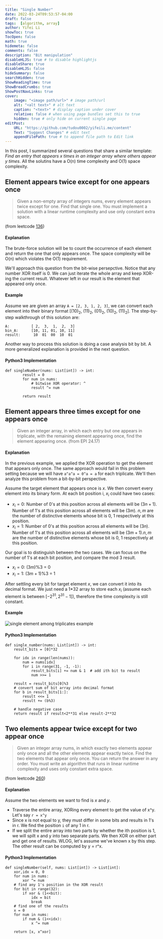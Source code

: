 ```yaml
---
title: "Single Number"
date: 2022-03-24T09:53:57-04:00
draft: false
tags:  [algorithm, array]
author: Yifei Li
showToc: true
TocOpen: false
math: true
hidemeta: false
comments: false
description: "Bit manipulation"
disableHLJS: true # to disable highlightjs
disableShare: true
disableHLJS: false
hideSummary: false
searchHidden: true
ShowReadingTime: true
ShowBreadCrumbs: true
ShowPostNavLinks: true
cover:
    image: "<image path/url>" # image path/url
    alt: "<alt text>" # alt text
    caption: "<text>" # display caption under cover
    relative: false # when using page bundles set this to true
    hidden: true # only hide on current single page
editPost:
    URL: "https://github.com/tudou0002/yifeili.me/content"
    Text: "Suggest Changes" # edit text
    appendFilePath: true # to append file path to Edit link
---
```

In this post, I summarized several questions that share a similar template: *Find an entry that appears x times in an integer array where others appear y times*. All the solutins have a O(n) time complexity and O(1) space complexity.

## Element appears twice except for one appears once
>Given a non-empty array of integers nums, every element appears twice except for one. Find that single one.
You must implement a solution with a linear runtime complexity and use only constant extra space.

(from leetcode [136](https://leetcode.com/problems/single-number/))

#### Explanation
The brute-force solution will be to count the occurrence of each element and return the one that only appears once. The space complexity will be O(n) which violates the O(1) requirement. 

We'll approach this question from the bit-wise persepctive. Notice that any number XOR itself is 0. We can just iterate the whole array and keep XOR-ing the current result. Whatever left in our result is the element that appeared only once. 

#### Example
Assume we are given an array `A = [2, 3, 1, 2, 3]`, we can convert each element into their binary format [$(10)_2$, $(11)_2$, $(01)_2$, $(10)_2$, $(11)_2$]. The step-by-step walkthrough of this solution are:
```
A:          [ 2,  3,  1,  2,  3]
bin_A:      [10, 11, 01, 10, 11]
result:      10  01  00  10  01
```
Another way to process this solution is doing a case analysis bit by bit. A more generalized explanation is provided in the next question. 

#### Python3 Implementation
```python3
def singleNumber(nums: List[int]) -> int:
        result = 0
        for num in nums:
            # bitwise XOR operator: ^
            result ^= num
            
        return result

```


## Element appears three times except for one appears once
> Given an integer array, in which each entry but one appears in triplicate, with the remaining element appearing once, find the element appearing once. 
(from EPI 24.17)

#### Explanation
In the previous example, we applied the XOR operation to get the element that appears only once. The same approach would fail in this problem setting because we will have `a^a^a = 0^a = a` for each triplicate. We'll then analyze this problem from a bit-by-bit perspective. 

Assume the target element that appears once is $x$. We then convert every element into its binary form. At each bit position i, $x_i$ could have two cases:
- $x_i = 0$: Number of 0's at this position across all elements will be $(3n+1)$. Number of 1's at this position across all elements will be $(3m)$. $n, m$ are the number of distinctive elements whose bit is 0, 1 respectively at this position.
- $x_i = 1$: Number of 0's at this position across all elements will be $(3n)$. Number of 1's at this position across all elements will be $(3m+1)$.$n, m$ are the number of distinctive elements whose bit is 0, 1 respectively at this position.

Our goal is to distinguish between the two cases. We can focus on the number of 1's at each bit position, and compare the mod 3 result. 
- $x_i = 0$: $(3m)$%3 = 0
- $x_i = 1$: $(3m+1)$%3 = 1

After settling every bit for target element $x$, we can convert it into its decimal format. We just need a 1*32 array to store each $x_i$ (assume each element is between $[-2^{31}, 2^{31}-1]$), therefore the time complexity is still constant.

#### Example
![single element among triplicates example](/single_element.PNG#center)

#### Python3 Implementation
```python3
def single_number(nums: List[int]) -> int:
    result_bits = [0]*32
    
    for idx in range(len(nums)):
        num = nums[idx]
        for i in range(31, -1, -1):
            result_bits[i] += num & 1  # add ith bit to result
            num >>= 1
    
    result = result_bits[0]%3
    # convert sum of bit array into decimal format
    for b in result_bits[1:]:
        result <<= 1
        result += (b%3)

    # handle negative case
    return result if result<2**31 else result-2**32
```


## Two elements appear twice except for two appear once
> Given an integer array nums, in which exactly two elements appear only once and all the other elements appear exactly twice. Find the two elements that appear only once. You can return the answer in any order.
You must write an algorithm that runs in linear runtime complexity and uses only constant extra space.

(from leetcode [260](https://leetcode.com/problems/single-number-iii/))
#### Explanation
Assume the two elements we want to find is $x$ and $y$.
- Traverse the entire array, XORing every element to get the value of x^y. Let's say `r = x^y`
- Since x is not equal to y, they must differ in some bits and results in 1's in r. We find the position `i` of any 1 in r.
- If we split the entire array into two parts by whether the ith position is 1, we will spilt x and y into two separate parts. We then XOR on either part and get one of results. WLOG, let's assume we've known x by this step. The other result can be computed by y = r^x.

#### Python3 Implementation
```python3
def singleNumber(self, nums: List[int]) -> List[int]:
    xor,idx = 0, 0
    for num in nums:
        xor ^= num
    # find any 1's position in the XOR result
    for bit in range(32):
        if xor & (1<<bit):
            idx = bit
            break
    # find one of the results
    x = 0
    for num in nums:
        if num & (1<<idx):
            x ^= num
    
    return [x, x^xor]
```